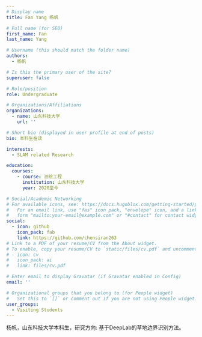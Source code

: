 ```yaml
---
# Display name
title: Fan Yang 杨帆

# Full name (for SEO)
first_name: Fan 
last_name: Yang

# Username (this should match the folder name)
authors:
  - 杨帆

# Is this the primary user of the site?
superuser: false

# Role/position
role: Undergraduate

# Organizations/Affiliations
organizations:
  - name: 山东科技大学
    url: ''

# Short bio (displayed in user profile at end of posts)
bio: 本科生在读

interests:
  - SLAM related Research

education:
  courses:
    - course: 测绘工程
      institution: 山东科技大学
      year: 2020至今

# Social/Academic Networking
# For available icons, see: https://docs.hugoblox.com/getting-started/page-builder/#icons
#   For an email link, use "fas" icon pack, "envelope" icon, and a link in the
#   form "mailto:your-email@example.com" or "#contact" for contact widget.
social:
  - icon: github
    icon_pack: fab
    link: https://github.com/chensiran263
# Link to a PDF of your resume/CV from the About widget.
# To enable, copy your resume/CV to `static/files/cv.pdf` and uncomment the lines below.
# - icon: cv
#   icon_pack: ai
#   link: files/cv.pdf

# Enter email to display Gravatar (if Gravatar enabled in Config)
email: ''

# Organizational groups that you belong to (for People widget)
#   Set this to `[]` or comment out if you are not using People widget.
user_groups:
  - Visiting Students
---
```

杨帆，山东科技大学本科生，研究方向: 基于DeepLab的草地边界识别方法。

